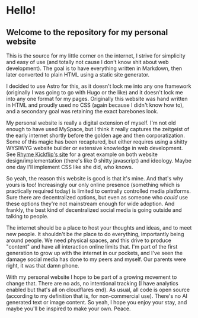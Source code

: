 # Hello!
## Welcome to the repository for my personal website

This is the source for my little corner on the internet,
I strive for simplicity and easy of use (and totally not cause
I don't know shit about web development). The goal is to have everything
written in Markdown, then later converted to plain HTML using a static site generator.

I decided to use Astro for this, as it doesn't lock me into any one framework
(originally I was going to go with Hugo or the like) and it doesn't lock me into
any one format for my pages. Originally this website was hand written in HTML
and proudly used no CSS (again because I didn't know how to), and a secondary goal
was retaining the exact barebones look. 

My personal website is really a digital extension of myself. I'm not old enough
to have used MySpace, but I think it really captures the zeitgeist of the early internet
shortly before the golden age and then corporatization. 
Some of this magic has been recaptured, but either requires using a shitty WYSIWYG
website builder or extensive knowledge in web development. See [Rhyme Kickflip's site](https://www.shittykickflips.dog/) 
for a great example on both website design/implementation (there's like 0 shitty javascript)
and ideology. Maybe one day I'll implement CSS like she did, who knows. 

So yeah, the reason this website is good is that it's mine. And that's why yours is too!
Increasingly our only online presence (something which is practically required today)
is limited to centrally controlled media platforms. Sure there are decentralized options,
but even as someone who *could* use these options they're not 
mainstream enough for wide adoption. And frankly, the best kind of decentralized social media
is going outside and talking to people.

The internet should be a place to host your thoughts and ideas,
and to meet new people. It shouldn't be *the* place to do everything,
importantly being around people. We need physical spaces, and this drive to 
produce "content" and have all interaction online limits that. I'm part of 
the first generation to grow up with the internet in our pockets, and I've seen the 
damage social media has done to my peers and myself. Our parents were right, it was that damn phone.

With my personal website I hope to be part of a growing movement to change that. There are no ads,
no intentional tracking (I have analytics enabled but that's all on cloudflares end). As usual, all code
is open source (according to my definition that is, for non-commercial use). There's no AI generated
text or image content. So yeah, I hope you enjoy your stay, and maybe you'll be inspired to make your own. Peace.